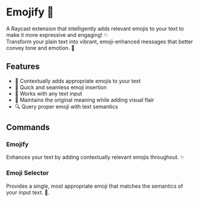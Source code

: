 # Emojify 🎨

A Raycast extension that intelligently adds relevant emojis to your text to make it more expressive and engaging! ✨  
Transform your plain text into vibrant, emoji-enhanced messages that better convey tone and emotion. 🌈

## Features

- 🎯 Contextually adds appropriate emojis to your text  
- 🔄 Quick and seamless emoji insertion  
- 📝 Works with any text input
- 🎨 Maintains the original meaning while adding visual flair
- 🔍 Query proper emoji with text semantics

## Commands

### Emojify

Enhances your text by adding contextually relevant emojis throughout. ✨

### Emoji Selector

Provides a single, most appropriate emoji that matches the semantics of your input text. 🧐.
